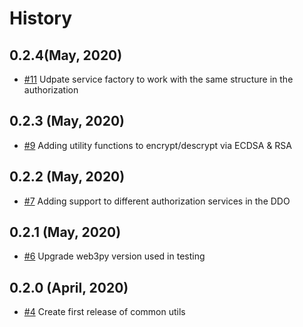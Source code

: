 History
=======

0.2.4(May, 2020)
-------------------------
* [#11](https://github.com/keyko-io/common-utils-py/pull/11) Udpate service factory to work with the same structure in the authorization

0.2.3 (May, 2020)
-------------------------
* [#9](https://github.com/keyko-io/common-utils-py/issues/9) Adding utility functions to encrypt/descrypt via ECDSA & RSA

0.2.2 (May, 2020)
-------------------------
* [#7](https://github.com/keyko-io/common-utils-py/pull/7) Adding support to different authorization services in the DDO

0.2.1 (May, 2020)
-------------------------
* [#6](https://github.com/keyko-io/common-utils-py/pull/6) Upgrade web3py version used in testing

0.2.0 (April, 2020)
-------------------------

* [#4](https://github.com/keyko-io/common-utils-py/issues/4) Create first release of common utils
